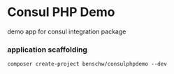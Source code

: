 # Consul PHP Demo

demo app for consul integration package

### application scaffolding
	
	composer create-project benschw/consulphpdemo --dev

